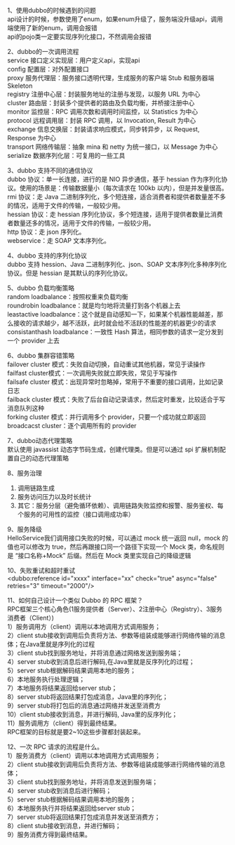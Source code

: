 1、使用dubbo的时候遇到的问题<br>
api设计的时候，参数使用了enum，如果enum升级了，服务端没升级api，调用端使用了新的enum，调用会报错<br>
api的pojo类一定要实现序列化接口，不然调用会报错<br>

2、dubbo的一次调用流程<br>
service 接口定义实现层：用户定义api，实现api<br>
config 配置层：对外配置接口<br>
proxy 服务代理层：服务接口透明代理，生成服务的客户端 Stub 和服务器端 Skeleton<br>
registry 注册中心层：封装服务地址的注册与发现，以服务 URL 为中心<br>
cluster 路由层：封装多个提供者的路由及负载均衡，并桥接注册中心<br>
monitor 监控层：RPC 调用次数和调用时间监控，以 Statistics 为中心<br>
protocol 远程调用层：封装 RPC 调用，以 Invocation, Result 为中心<br>
exchange 信息交换层：封装请求响应模式，同步转异步，以 Request, Response 为中心<br>
transport 网络传输层：抽象 mina 和 netty 为统一接口，以 Message 为中心<br>
serialize 数据序列化层：可复用的一些工具<br>

3、dubbo 支持不同的通信协议<br>
dubbo 协议：单一长连接，进行的是 NIO 异步通信，基于 hessian 作为序列化协议。使用的场景是：传输数据量小（每次请求在 100kb 以内），但是并发量很高。<br>
rmi 协议：走 Java 二进制序列化，多个短连接，适合消费者和提供者数量差不多的情况，适用于文件的传输，一般较少用。<br>
hessian 协议：走 hessian 序列化协议，多个短连接，适用于提供者数量比消费者数量还多的情况，适用于文件的传输，一般较少用。<br>
http 协议：走 json 序列化。<br>
webservice：走 SOAP 文本序列化。<br>

4、dubbo 支持的序列化协议<br>
dubbo 支持 hession、Java 二进制序列化、json、SOAP 文本序列化多种序列化协议。但是 hessian 是其默认的序列化协议。<br>

5、dubbo 负载均衡策略<br>
random loadbalance：按照权重来负载均衡<br>
roundrobin loadbalance：就是均匀地将流量打到各个机器上去<br>
leastactive loadbalance：这个就是自动感知一下，如果某个机器性能越差，那么接收的请求越少，越不活跃，此时就会给不活跃的性能差的机器更少的请求<br>
consistanthash loadbalance：一致性 Hash 算法，相同参数的请求一定分发到一个 provider 上去<br>

6、dubbo 集群容错策略<br>
failover cluster 模式：失败自动切换，自动重试其他机器，常见于读操作<br>
failfast cluster模式：一次调用失败就立即失败，常见于写操作<br>
failsafe cluster 模式：出现异常时忽略掉，常用于不重要的接口调用，比如记录日志<br>
failback cluster 模式：失败了后台自动记录请求，然后定时重发，比较适合于写消息队列这种<br>
forking cluster 模式：并行调用多个 provider，只要一个成功就立即返回<br>
broadcacst cluster：逐个调用所有的 provider<br>

7、dubbo动态代理策略<br>
默认使用 javassist 动态字节码生成，创建代理类。但是可以通过 spi 扩展机制配置自己的动态代理策略<br>

8、服务治理<br>
1. 调用链路生成<br>
2. 服务访问压力以及时长统计<br>
3. 其它：服务分层（避免循环依赖）、调用链路失败监控和报警、服务鉴权、每个服务的可用性的监控（接口调用成功率）<br>

9、服务降级<br>
HelloService我们调用接口失败的时候，可以通过 mock 统一返回 null，mock 的值也可以修改为 true，然后再跟接口同一个路径下实现一个 Mock 类，命名规则是 “接口名称+Mock” 后缀。然后在 Mock 类里实现自己的降级逻辑<br>

10、失败重试和超时重试<br>
<dubbo:reference id="xxxx" interface="xx" check="true" async="false" retries="3" timeout="2000"/><br>

11、如何自己设计一个类似 Dubbo 的 RPC 框架？<br>
RPC框架三个核心角色(1服务提供者（Server）、2注册中心（Registry）、3服务消费者（Client）)<br>
1）服务调用方（client）调用以本地调用方式调用服务；<br>
2）client stub接收到调用后负责将方法、参数等组装成能够进行网络传输的消息体；在Java里就是序列化的过程<br>
3）client stub找到服务地址，并将消息通过网络发送到服务端；<br>
4）server stub收到消息后进行解码,在Java里就是反序列化的过程；<br>
5）server stub根据解码结果调用本地的服务；<br>
6）本地服务执行处理逻辑；<br>
7）本地服务将结果返回给server stub；<br>
8）server stub将返回结果打包成消息，Java里的序列化；<br>
9）server stub将打包后的消息通过网络并发送至消费方<br>
10）client stub接收到消息，并进行解码, Java里的反序列化；<br>
11）服务调用方（client）得到最终结果。<br>
RPC框架的目标就是要2~10这些步骤都封装起来。<br>

12、一次 RPC 请求的流程是什么。<br>
   1）服务消费方（client）调用以本地调用方式调用服务； <br>
   2）client stub接收到调用后负责将方法、参数等组装成能够进行网络传输的消息体； <br>
   3）client stub找到服务地址，并将消息发送到服务端； <br>
   4）server stub收到消息后进行解码； <br>
   5）server stub根据解码结果调用本地的服务； <br>
   6）本地服务执行并将结果返回给server stub； <br>
   7）server stub将返回结果打包成消息并发送至消费方； <br>
   8）client stub接收到消息，并进行解码； <br>
   9）服务消费方得到最终结果。<br>

